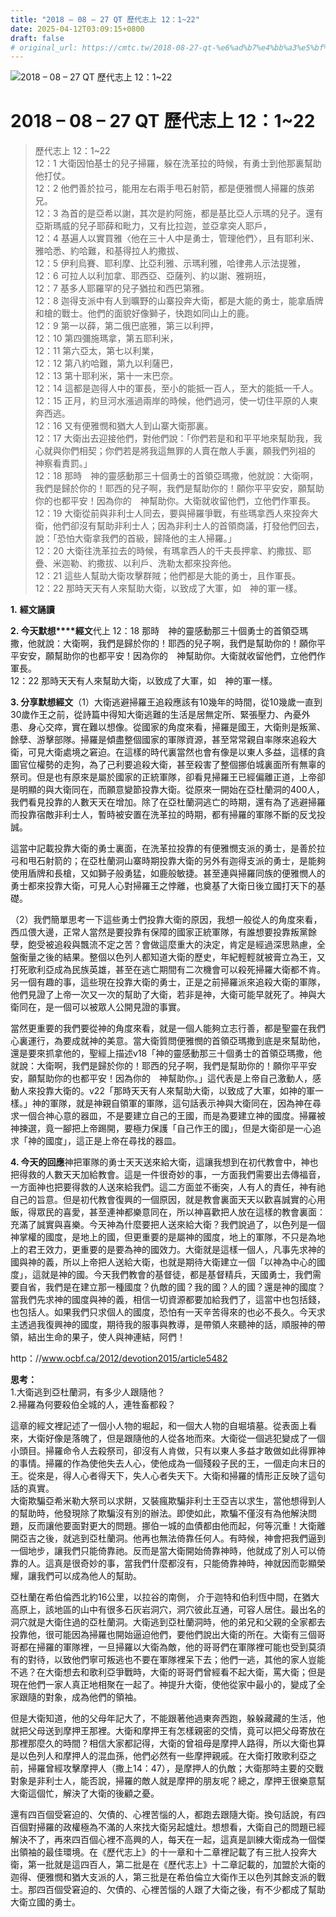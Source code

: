```yaml
---
title: "2018 – 08 – 27 QT 歷代志上 12：1~22"
date: 2025-04-12T03:09:15+0800
draft: false
# original_url: https://cmtc.tw/2018-08-27-qt-%e6%ad%b7%e4%bb%a3%e5%bf%97%e4%b8%8a-12%ef%bc%9a122
---
```


![2018 – 08 – 27 QT 歷代志上 12：1\~22](/images/qt.jpg   "2018 – 08 – 27 QT 歷代志上 12：1\~22")

# 2018 – 08 – 27 QT 歷代志上 12：1\~22

> 歷代志上 12：1\~22  
> 12：1 大衛因怕基士的兒子掃羅，躲在洗革拉的時候，有勇士到他那裏幫助他打仗。  
> 12：2 他們善於拉弓，能用左右兩手甩石射箭，都是便雅憫人掃羅的族弟兄。  
> 12：3 為首的是亞希以謝，其次是約阿施，都是基比亞人示瑪的兒子。還有亞斯瑪威的兒子耶薛和毗力，又有比拉迦，並亞拿突人耶戶，  
> 12：4 基遍人以實買雅〈他在三十人中是勇士，管理他們〉，且有耶利米、雅哈悉、約哈難，和基得拉人約撒拔、  
> 12：5 伊利烏賽、耶利摩、比亞利雅、示瑪利雅，哈律弗人示法提雅，  
> 12：6 可拉人以利加拿、耶西亞、亞薩列、約以謝、雅朔班，  
> 12：7 基多人耶羅罕的兒子猶拉和西巴第雅。  
> 12：8 迦得支派中有人到曠野的山寨投奔大衛，都是大能的勇士，能拿盾牌和槍的戰士。他們的面貌好像獅子，快跑如同山上的鹿。  
> 12：9 第一以薛，第二俄巴底雅，第三以利押，  
> 12：10 第四彌施瑪拿，第五耶利米，  
> 12：11 第六亞太，第七以利業，  
> 12：12 第八約哈難，第九以利薩巴，  
> 12：13 第十耶利米，第十一末巴奈。  
> 12：14 這都是迦得人中的軍長，至小的能抵一百人，至大的能抵一千人。  
> 12：15 正月，約旦河水漲過兩岸的時候，他們過河，使一切住平原的人東奔西逃。  
> 12：16 又有便雅憫和猶大人到山寨大衛那裏。  
> 12：17 大衛出去迎接他們，對他們說：「你們若是和和平平地來幫助我，我心就與你們相契；你們若是將我這無罪的人賣在敵人手裏，願我們列祖的　神察看責罰。」  
> 12：18 那時　神的靈感動那三十個勇士的首領亞瑪撒，他就說：大衛啊，我們是歸於你的！耶西的兒子啊，我們是幫助你的！願你平平安安，願幫助你的也都平安！因為你的　神幫助你。大衛就收留他們，立他們作軍長。  
> 12：19 大衛從前與非利士人同去，要與掃羅爭戰，有些瑪拿西人來投奔大衛，他們卻沒有幫助非利士人；因為非利士人的首領商議，打發他們回去，說：「恐怕大衛拿我們的首級，歸降他的主人掃羅。」  
> 12：20 大衛往洗革拉去的時候，有瑪拿西人的千夫長押拿、約撒拔、耶疊、米迦勒、約撒拔、以利戶、洗勒太都來投奔他。  
> 12：21 這些人幫助大衛攻擊群賊；他們都是大能的勇士，且作軍長。  
> 12：22 那時天天有人來幫助大衛，以致成了大軍，如　神的軍一樣。

**1.** **經文誦讀**

**2. 今天默想****經文**代上 12：18 那時　神的靈感動那三十個勇士的首領亞瑪撒，他就說：大衛啊，我們是歸於你的！耶西的兒子啊，我們是幫助你的！願你平平安安，願幫助你的也都平安！因為你的　神幫助你。大衛就收留他們，立他們作軍長。  
12：22 那時天天有人來幫助大衛，以致成了大軍，如　神的軍一樣。

**3. 分享默想經文**（1）大衛逃避掃羅王追殺應該有10幾年的時間，從10幾歲一直到30歲作王之前，從詩篇中得知大衛逃難的生活是居無定所、緊張壓力、內憂外患、身心交瘁，實在難以想像。從國家的角度來看，掃羅是國王，大衛則是叛黨、餘孽、游擊部隊。掃羅是傾盡整個國家的軍隊資源，甚至常常親自率隊來追殺大衛，可見大衛處境之窘迫。在這樣的時代裏當然也會有像是以東人多益，這樣的貪圖官位權勢的走狗，為了己利要追殺大衛，甚至殺害了整個挪伯城裏面所有無辜的祭司。但是也有原來是屬於國家的正統軍隊，卻看見掃羅王已經偏離正道，上帝卻是明顯的與大衛同在，而願意變節投靠大衛。從原來一開始在亞杜蘭洞的400人，我們看見投靠的人數天天在增加。除了在亞杜蘭洞逃亡的時期，還有為了逃避掃羅而投靠宿敵非利士人，暫時被安置在洗革拉的時期，都有掃羅的軍隊不斷的反戈投誠。

這當中記載投靠大衛的勇士裏面，在洗革拉投靠的有便雅憫支派的勇士，是善於拉弓和甩石射箭的；在亞杜蘭洞山寨時期投靠大衛的另外有迦得支派的勇士，是能夠使用盾牌和長槍，又如獅子般勇猛，如鹿般敏捷。甚至連與掃羅同族的便雅憫人的勇士都來投靠大衛，可見人心對掃羅王之悖離，也奠基了大衛日後立國打天下的基礎。

（2）我們簡單思考一下這些勇士們投靠大衛的原因，我想一般從人的角度來看，西瓜偎大邊，正常人當然是要投靠有保障的國家正統軍隊，有誰想要投靠叛黨餘孽，飽受被追殺與飄流不定之苦？會做這麼重大的決定，肯定是經過深思熟慮，全盤衡量之後的結果。整個以色列人都知道大衛的歷史，年紀輕輕就被膏立為王，又打死歌利亞成為民族英雄，甚至在逃亡期間有二次機會可以殺死掃羅大衛都不肯。另一個有趣的事，這些現在投靠大衛的勇士，正是之前掃羅派來追殺大衛的軍隊，他們見證了上帝一次又一次的幫助了大衛，若非是神，大衛可能早就死了。神與大衛同在，是一個可以被眾人公開見證的事實。

當然更重要的我們要從神的角度來看，就是一個人能夠立志行善，都是聖靈在我們心裏運行，為要成就神的美意。當大衛質問便雅憫的首領亞瑪撒到底是來幫助他，還是要來抓拿他的，聖經上描述v18「神的靈感動那三十個勇士的首領亞瑪撒，他就說：大衛啊，我們是歸於你的！耶西的兒子啊，我們是幫助你的！願你平平安安，願幫助你的也都平安！因為你的　神幫助你。」這代表是上帝自己激動人，感動人來投靠大衛的。v22「那時天天有人來幫助大衛，以致成了大軍，如神的軍一樣。」神的軍隊，就是神親自領軍的軍隊，這句話表示神與大衛同在，因為神在尋求一個合神心意的器皿，不是要建立自己的王國，而是為要建立神的國度。掃羅被神揀選，竟一腳把上帝踢開，要極力保護「自己作王的國」，但是大衛卻是一心追求「神的國度」，這正是上帝在尋找的器皿。

**4. 今天的回應**神把軍隊的勇士天天送來給大衛，這讓我想到在初代教會中，神也把得救的人數天天加給教會。這是一件很奇妙的事，一方面我們需要出去傳福音，一方面神也把要得救的人送來給我們。這二方面並不衝突，人有人的責任，神有祂自己的旨意。但是初代教會復興的一個原因，就是教會裏面天天以歡喜誠實的心用飯，得眾民的喜愛，甚至連神都樂意同在，所以神喜歡把人放在這樣的教會裏面：充滿了誠實與喜樂。今天神為什麼要把人送來給大衛？我們說過了，以色列是一個神掌權的國度，是地上的國，但更重要的是屬神的國度，地上的軍隊，不只是為地上的君王效力，更重要的是要為神的國效力。大衛就是這樣一個人，凡事先求神的國與神的義，所以上帝把人送給大衛，也就是期待大衛建立一個「以神為中心的國度」，這就是神的國。今天我們教會的基督徒，都是基督精兵，天國勇士，我們需要自省，我們是在建立那一種國度？仇敵的國？我的國？人的國？還是神的國度？當我們先求神的國度與神的義，相信一切資源都要加給我們了，這當中也包括錢，也包括人。如果我們只求個人的國度，恐怕有一天辛苦得來的也必不長久。今天求主透過我復興神的國度，期待我的服事與教導，是帶領人來聽神的話，順服神的帶領，結出生命的果子，使人與神連結，阿們！

http：//www.ocbf.ca/2012/devotion2015/article5482

**思考：**  
1.大衛逃到亞杜蘭洞，有多少人跟隨他？  
2.掃羅為何要殺伯全城的人，連牲畜都殺？

這章的經文裡記述了一個小人物的堀起，和一個大人物的自堀墳墓。從表面上看來，大衛好像是落魄了，但是跟隨他的人從各地而來。大衛從一個逃犯變成了一個小頭目。掃羅命令人去殺祭司，卻沒有人肯做，只有以東人多益才敢做如此得罪神的事情。掃羅的作為使他失去人心，使他成為一個殘殺子民的王，一個走向末日的王。從來是，得人心者得天下，失人心者失天下。大衛和掃羅的情形正反映了這句話的真實。  
大衛欺騙亞希米勒大祭司以求餅，又裝瘋欺騙非利士王亞吉以求生，當他想得到人的幫助時，他發現除了欺騙沒有別的辦法。即使如此，欺騙不僅沒有為他解決問題，反而讓他要面對更大的問題。挪伯一城的血債都由他而起，何等沉重！大衛離開亞吉之後，就逃到亞杜蘭洞。他再也無法倚靠任何人。有時候，神會把我們逼到一個地步，讓我們只能倚靠祂。反而是當大衛開始倚靠神時，他就成了別人可以倚靠的人。這真是很奇妙的事，當我們什麼都沒有，只能倚靠神時，神就因而彰顯榮耀，讓我們可以成為他人的幫助。

亞杜蘭在希伯倫西北約16公里，以拉谷的南側， 介于迦特和伯利恆中間，在猶大高原上，該地區的山中有很多石灰岩洞穴，洞穴彼此互通，可容人居住。最出名的洞穴就是大衛住過的亞杜蘭洞。大衛逃到亞杜蘭洞時，他的弟兄和父親的全家都去投靠他，很可能因為掃羅也開始逼迫他們，要他們說出大衛的所在。大衛有三個哥哥都在掃羅的軍隊裡，一旦掃羅以大衛為敵，他的哥哥們在軍隊裡可能也受到莫須有的對待，以致他們寧可叛逃也不要在軍隊裡呆下去；他們一逃，其他的家人豈能不逃？在大衛想去和歌利亞爭戰時，大衛的哥哥們曾經看不起大衛，罵大衛；但是現在他們一家人真正地相聚在一起了。神提升大衛，使他從家中最小的，變成了全家跟隨的對象，成為他們的領袖。

但是大衛知道，他的父母年記大了，不能跟著他過東奔西跑，躲躲藏藏的生活，他就把父母送到摩押王那裡。大衛和摩押王有怎樣親密的交情，竟可以把父母寄放在那裡那麼久的時間？相信大家都記得，大衛的曾祖母是摩押人路得，所以大衛也算是以色列人和摩押人的混血孫，他們必然有一些摩押親戚。在大衛打敗歌利亞之前，掃羅曾經攻擊摩押人（撒上14：47），是摩押人的仇敵；大衛那時主要的交戰對象是非利士人，能否說，掃羅的敵人就是摩押的朋友呢？總之，摩押王很樂意幫大衛這個忙，解決了大衛的後顧之憂。

還有四百個受窘迫的、欠債的、心裡苦惱的人，都跑去跟隨大衛。換句話說，有四百個對掃羅的政權極為不滿的人來找大衛另起爐灶。想想看，大衛自己的問題已經解決不了，再來四百個心裡不高興的人，每天在一起，這真是訓練大衛成為一個傑出領袖的最佳環境。在《歷代志上》的十一章和十二章裡記載了有三批人投奔大衛，第一批就是這四百人，第二批是在《歷代志上》十二章記載的，加盟於大衛的迦得、便雅憫和猶大支派的人，第三批是在希伯倫立大衛作王以色列其餘支派的戰士。那四百個受窘迫的、欠債的、心裡苦惱的人跟了大衛之後，有不少都成了幫助大衛立國的勇士。